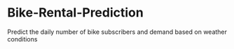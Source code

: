 # Bike-Rental-Prediction
Predict the daily number of bike subscribers and demand based on weather conditions 

